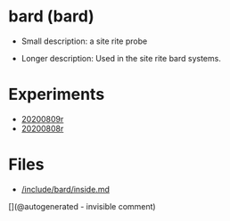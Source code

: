 # bard (bard)

* Small description: a site rite probe

* Longer description: Used in the site rite bard systems.

# Experiments

* [20200809r](/include/experiments/auto/20200809r.md)
* [20200808r](/include/experiments/auto/20200808r.md)


# Files

* [/include/bard/inside.md](/include/bard/inside.md)




[](@autogenerated - invisible comment)